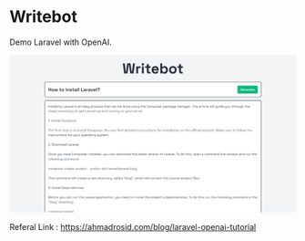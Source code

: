 # Writebot

Demo Laravel with OpenAI.

![writebot](/public/writebot.png)

Referal Link : https://ahmadrosid.com/blog/laravel-openai-tutorial

